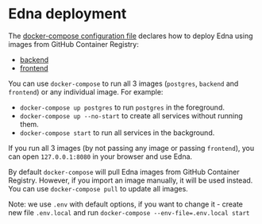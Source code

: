 <!--
SPDX-FileCopyrightText: 2021 Serokell <https://serokell.io>

SPDX-License-Identifier: AGPL-3.0-or-later
-->

# Edna deployment

The [docker-compose configuration file](./docker-compose.yml) declares how to deploy Edna using images from GitHub Container Registry:
* [backend](https://github.com/orgs/serokell/packages/container/package/edna-backend)
* [frontend](https://github.com/orgs/serokell/packages/container/package/edna-frontend)

You can use `docker-compose` to run all 3 images (`postgres`, `backend` and `frontend`) or any individual image.
For example:
* `docker-compose up postgres` to run `postgres` in the foreground.
* `docker-compose up --no-start` to create all services without running them.
* `docker-compose start` to run all services in the background.

If you run all 3 images (by not passing any image or passing `frontend`), you can open `127.0.0.1:8080` in your browser and use Edna.

By default `docker-compose` will pull Edna images from GitHub Container Registry.
However, if you import an image manually, it will be used instead.
You can use `docker-compose pull` to update all images.

Note: we use `.env` with default options, if you want to change it - create new file `.env.local` and run `docker-compose --env-file=.env.local start`
